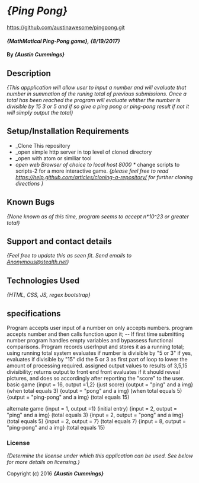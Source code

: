 # _{Ping Pong}_
https://github.com/austinawesome/pingpong.git
#### _{MathMatical Ping-Pong game}, {8/19/2017}_

#### By _**{Austin Cummings}**_

## Description

_{This appplication will allow user to input a number and will evaluate that number in summation of the runing total of previous submissions. Once a total has been reached the program will evaluate whther the number is divisible by 15 3 or 5 and if so give a ping pong or ping-pong result if not it will simply output the total}_

## Setup/Installation Requirements

* _Clone This repository
* _open simple http server in top level of cloned directory
* _open with atom or similiar tool
* _open web Browser of choice to local host 8000
*_ change scripts to scripts-2 for a more interactive game.
_{please feel free to read https://help.github.com/articles/cloning-a-repository/ for further cloning directions }_

## Known Bugs

_{None known as of this time, program seems to accept n*10^23 or greater total}_

## Support and contact details

_{Feel free to update this as seen fit. Send emails to Anonymous@stealth.net}_

## Technologies Used

_{HTML, CSS, JS, regex bootstrap}_
## specifications
Program accepts user input of a number on only accepts numbers.
program accepts number and then calls function upon it;
-- If first time submitting number program handles empty variables and bypassess functional comparisons.
Program records userInput and stores it as a running total;
using running total system evaluates if number
is divisible by "5 or 3" if yes, evaluates if divisible by "15"
did the 5 or 3 as first part of loop to lower the amount of processing required.
assigned output values to results of 3,5,15 divisibility;
returns output to front end front evaluates if it should reveal pictures, and does so accordingly after reporting the "score" to the user.
basic game
{input = 16, output =1,2} (just score)
{output = "ping" and a img} (when total equals 3)
{output = "pong" and a img} (when total equals 5)
{output = "ping-pong" and a img} (total equals 15)

alternate game
{input = 1, output =1} (initial entry)
{input = 2, output = "ping" and a img} (total equals 3)
{input = 2, output = "pong" and a img} (total equals 5)
{input = 2, output = 7} (total equals 7)
{input = 8, output = "ping-pong" and a img} (total equals 15)
### License

*{Determine the license under which this application can be used.  See below for more details on licensing.}*

Copyright (c) 2016 **_{Austin Cummings}_**

